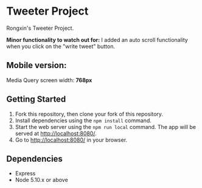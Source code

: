 # Tweeter Project

Rongxin's Tweeter Project.

**Minor functionality to watch out for:**
I added an auto scroll functionality when you click on the "write tweet" button.

## Mobile version:
Media Query screen width: **768px**

## Getting Started

1. Fork this repository, then clone your fork of this repository.
2. Install dependencies using the `npm install` command.
3. Start the web server using the `npm run local` command. The app will be served at <http://localhost:8080/>.
4. Go to <http://localhost:8080/> in your browser.

## Dependencies

- Express
- Node 5.10.x or above
